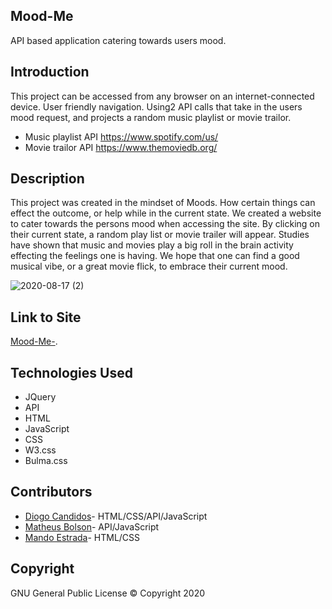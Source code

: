 ## Mood-Me

 API based application catering towards users mood. 

## Introduction

This project can be accessed from any browser on an internet-connected device.
User friendly navigation. Using2 API calls that take in the users mood request, and projects
a random music playlist or movie trailor. 

* Music playlist API https://www.spotify.com/us/
* Movie trailor API https://www.themoviedb.org/

## Description

This project was created in the mindset of Moods. How certain things
 can effect the outcome, or help while in the current state. We 
 created a website to cater towards the persons mood when accessing the site.
 By clicking on their current state, a random play list or 
 movie trailer will appear. Studies have shown that music and movies play a big 
 roll in the brain activity effecting the feelings one is having. We hope that
 one can find a good musical vibe, or a great movie flick, to embrace their
 current mood. 
 


 ![2020-08-17 (2)](https://user-images.githubusercontent.com/65925169/90453830-83e16080-e0a6-11ea-89ee-16b975814218.png)


## Link to Site

[Mood-Me-](https://mando619.github.io/Mood-Me-/).

## Technologies Used

- JQuery
- API
- HTML
- JavaScript
- CSS
- W3.css
- Bulma.css

## Contributors 

* [Diogo Candidos](https://github.com/diogocandidos)- HTML/CSS/API/JavaScript
* [Matheus Bolson](https://https://github.com/mathbolson)- API/JavaScript
* [Mando Estrada](https://github.com/Mando619)- HTML/CSS

## Copyright

GNU General Public License &copy; Copyright 2020




